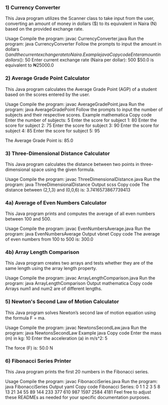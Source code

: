 ### 1) Currency Converter
This Java program utilizes the Scanner class to take input from the user, converting an amount of money in dollars ($) to its equivalent in Naira (N) based on the provided exchange rate.

Usage
Compile the program: javac CurrencyConverter.java
Run the program: java CurrencyConverter
Follow the prompts to input the amount in dollars ($) and the current exchange rate to Naira.
Example
java
Copy code
Enter amount in dollars ($): 50
Enter current exchange rate (Naira per dollar): 500
$50.0 is equivalent to ₦25000.0
### 2) Average Grade Point Calculator
This Java program calculates the Average Grade Point (AGP) of a student based on the scores entered by the user.

Usage
Compile the program: javac AverageGradePoint.java
Run the program: java AverageGradePoint
Follow the prompts to input the number of subjects and their respective scores.
Example
mathematica
Copy code
Enter the number of subjects: 5
Enter the score for subject 1: 80
Enter the score for subject 2: 75
Enter the score for subject 3: 90
Enter the score for subject 4: 85
Enter the score for subject 5: 95

The Average Grade Point is: 85.0
### 3) Three-Dimensional Distance Calculator
This Java program calculates the distance between two points in three-dimensional space using the given formula.

Usage
Compile the program: javac ThreeDimensionalDistance.java
Run the program: java ThreeDimensionalDistance
Output
scss
Copy code
The distance between (2,1,3) and (0,0,6) is: 3.7416573867739413
### 4a) Average of Even Numbers Calculator
This Java program prints and computes the average of all even numbers between 100 and 500.

Usage
Compile the program: javac EvenNumbersAverage.java
Run the program: java EvenNumbersAverage
Output
vbnet
Copy code
The average of even numbers from 100 to 500 is: 300.0
### 4b) Array Length Comparison
This Java program creates two arrays and tests whether they are of the same length using the array length property.

Usage
Compile the program: javac ArrayLengthComparison.java
Run the program: java ArrayLengthComparison
Output
mathematica
Copy code
Arrays num1 and num2 are of different lengths.
### 5) Newton's Second Law of Motion Calculator
This Java program solves Newton’s second law of motion equation using the formula F = ma.

Usage
Compile the program: javac NewtonsSecondLaw.java
Run the program: java NewtonsSecondLaw
Example
java
Copy code
Enter the mass (m) in kg: 10
Enter the acceleration (a) in m/s^2: 5

The force (F) is: 50.0 N
### 6) Fibonacci Series Printer
This Java program prints the first 20 numbers in the Fibonacci series.

Usage
Compile the program: javac FibonacciSeries.java
Run the program: java FibonacciSeries
Output
yaml
Copy code
Fibonacci Series:
0 1 1 2 3 5 8 13 21 34 55 89 144 233 377 610 987 1597 2584 4181
Feel free to adjust these READMEs as needed for your specific documentation purposes.
